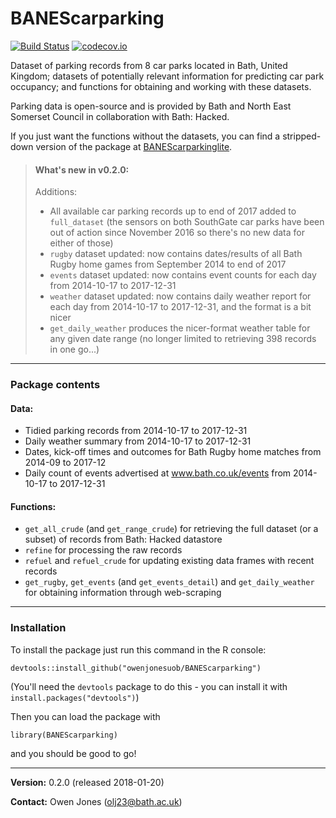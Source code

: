 # **BANEScarparking**

[![Build Status](https://travis-ci.org/owenjonesuob/BANEScarparking.svg?branch=master)](https://travis-ci.org/owenjonesuob/BANEScarparking)
[![codecov.io](https://codecov.io/github/owenjonesuob/BANEScarparking/coverage.svg?branch=master)](https://codecov.io/github/owenjonesuob/BANEScarparking?branch=master)

Dataset of parking records from 8 car parks located in Bath, United Kingdom; datasets of potentially relevant information for predicting car park occupancy; and functions for obtaining and working with these datasets.

Parking data is open-source and is provided by Bath and North East Somerset Council in collaboration with Bath: Hacked.

If you just want the functions without the datasets, you can find a stripped-down version of the package at [BANEScarparkinglite](https://github.com/Bath-ML/parking/tree/master/r/BANEScarparkinglite).

> #### **What's new in v0.2.0:**
>
> Additions:
>
> * All available car parking records up to end of 2017 added to `full_dataset` (the sensors on both SouthGate car parks have been out of action since November 2016 so there's no new data for either of those)
> * `rugby` dataset updated: now contains dates/results of all Bath Rugby home games from September 2014 to end of 2017
> * `events` dataset updated: now contains event counts for each day from 2014-10-17 to 2017-12-31
> * `weather` dataset updated: now contains daily weather report for each day from 2014-10-17 to 2017-12-31, and the format is a bit nicer
> * `get_daily_weather` produces the nicer-format weather table for any given date range (no longer limited to retrieving 398 records in one go...)

---

### **Package contents**

#### Data:

* Tidied parking records from 2014-10-17 to 2017-12-31
* Daily weather summary from 2014-10-17 to 2017-12-31
* Dates, kick-off times and outcomes for Bath Rugby home matches from 2014-09 to 2017-12
* Daily count of events advertised at www.bath.co.uk/events from 2014-10-17 to 2017-12-31

#### Functions:

* `get_all_crude` (and `get_range_crude`) for retrieving the full dataset (or a subset) of records from Bath: Hacked datastore
* `refine` for processing the raw records
* `refuel` and `refuel_crude` for updating existing data frames with recent records
* `get_rugby`, `get_events` (and `get_events_detail`) and `get_daily_weather` for obtaining information through web-scraping

---

### **Installation**

To install the package just run this command in the R console:
```
devtools::install_github("owenjonesuob/BANEScarparking")
```
(You'll need the `devtools` package to do this - you can install it with `install.packages("devtools")`)

Then you can load the package with
```
library(BANEScarparking)
```
and you should be good to go!

---

**Version:** 0.2.0 (released 2018-01-20)

**Contact:** Owen Jones (olj23@bath.ac.uk)
